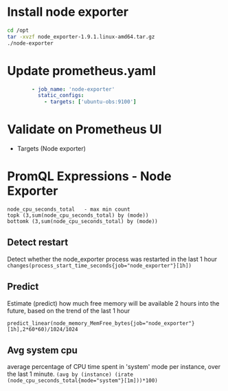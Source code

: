 # Install node exporter

```bash
cd /opt
tar -xvzf node_exporter-1.9.1.linux-amd64.tar.gz 
./node-exporter
```

# Update prometheus.yaml
```yaml
        - job_name: 'node-exporter'
          static_configs:
            - targets: ['ubuntu-obs:9100'] 
```            

# Validate on Prometheus UI
- Targets (Node exporter)

# PromQL Expressions - Node Exporter

```node_memory_MemAvailable_bytes
node_cpu_seconds_total   - max min count
topk (3,sum(node_cpu_seconds_total) by (mode))
bottomk (3,sum(node_cpu_seconds_total) by (mode))
```
## Detect restart
Detect whether the node_exporter process was restarted in the last 1 hour
```changes(process_start_time_seconds{job="node_exporter"}[1h])```

## Predict
Estimate (predict) how much free memory will be available 2 hours into the future, based on the trend of the last 1 hour

```predict_linear(node_memory_MemFree_bytes{job="node_exporter"}[1h],2*60*60)/1024/1024```

## Avg system cpu
average percentage of CPU time spent in 'system' mode per instance, over the last 1 minute.
```(avg by (instance) (irate (node_cpu_seconds_total{mode="system"}[1m]))*100)```

